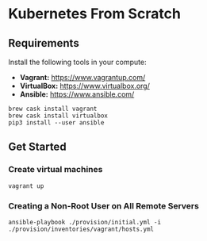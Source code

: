 # Kubernetes From Scratch

## Requirements

Install the following tools in your compute:

- **Vagrant:** https://www.vagrantup.com/
- **VirtualBox:** https://www.virtualbox.org/
- **Ansible:** https://www.ansible.com/

```shell
brew cask install vagrant
brew cask install virtualbox
pip3 install --user ansible
```

## Get Started

### Create virtual machines

```shell
vagrant up
```

### Creating a Non-Root User on All Remote Servers

```shell
ansible-playbook ./provision/initial.yml -i ./provision/inventories/vagrant/hosts.yml
```

